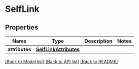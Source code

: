 # SelfLink

## Properties
Name | Type | Description | Notes
------------ | ------------- | ------------- | -------------
**attributes** | [**SelfLinkAttributes**](SelfLinkAttributes.md) |  | 

[[Back to Model list]](../README.md#documentation-for-models) [[Back to API list]](../README.md#documentation-for-api-endpoints) [[Back to README]](../README.md)

